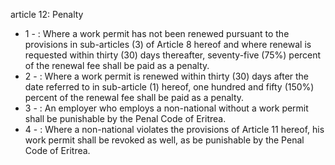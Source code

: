 article 12: Penalty

<ul>
			<li>1 - : Where a work permit has not been renewed pursuant to the provisions in sub-articles (3) of Article 8 hereof and where renewal is requested within thirty (30) days thereafter, seventy-five (75%) percent of the renewal fee shall be paid as a penalty.<ul>
			</ul></li>			<li>2 - : Where a work permit is renewed within thirty (30) days after the date referred to in sub-article (1) hereof, one hundred and fifty (150%) percent of the renewal fee shall be paid as a penalty.<ul>
			</ul></li>			<li>3 - : An employer who employs a non-national without a work permit shall be punishable by the Penal Code of Eritrea.<ul>
			</ul></li>			<li>4 - : Where a non-national violates the provisions of Article 11 hereof, his work permit shall be revoked as well, as be punishable by the Penal Code of Eritrea.<ul>
			</ul></li></ul>